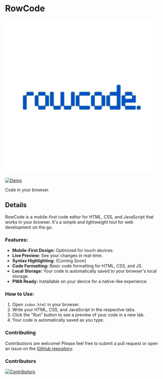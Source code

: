 # RowCode

![RowCode](RowCode.png)

[![Demo](https://img.shields.io/badge/Demo-blue.svg)](https://rownok.com/tool/code)

Code in your browser.

## Details

RowCode is a mobile-first code editor for HTML, CSS, and JavaScript that works in your browser. It's a simple and lightweight tool for web development on the go.

### Features:

*   **Mobile-First Design:** Optimized for touch devices.
*   **Live Preview:** See your changes in real-time.
*   **Syntax Highlighting:** (Coming Soon)
*   **Code Formatting:** Basic code formatting for HTML, CSS, and JS.
*   **Local Storage:** Your code is automatically saved to your browser's local storage.
*   **PWA Ready:** Installable on your device for a native-like experience.

### How to Use:

1.  Open `index.html` in your browser.
2.  Write your HTML, CSS, and JavaScript in the respective tabs.
3.  Click the "Run" button to see a preview of your code in a new tab.
4.  Your code is automatically saved as you type.

### Contributing

Contributions are welcome! Please feel free to submit a pull request or open an issue on the [GitHub repository](https://github.com/rownok860/rowcode).

### Contributors

[![Contributors](https://contrib.rocks/image?repo=rownok860/rowcode)](https://github.com/rownok860/rowcode/graphs/contributors)